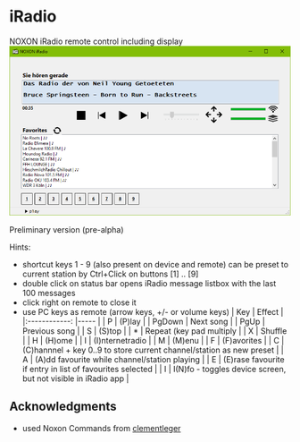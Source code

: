# iRadio
NOXON iRadio remote control including display 
![iRadio screenshot](https://github.com/ThomasHeinrichSchmidt/iRadio/blob/master/iRadio/Resources/NOXONiRadioScreenshot.png?raw=true)

Preliminary version (pre-alpha)

Hints:
* shortcut keys 1 - 9 (also present on device and remote) can be preset to current station by Ctrl+Click on buttons [1] .. [9]
* double click on status bar opens iRadio message listbox with the last 100 messages
* click right on remote to close it
* use PC keys as remote (arrow keys, +/- or volume keys)
	| Key  | Effect |
	|:------------: |-----   |
	| P             | (P)lay |
	| PgDown        | Next song |
	| PgUp          | Previous song |
	| S             | (S)top |
	| *             | Repeat (key pad multiply |
	| X             | Shuffle |
	| H             | (H)ome |
	| I             | (I)nternetradio |
	| M             | (M)enu |
	| F             | (F)avorites |
	| C             | (C)hannnel + key 0..9 to store current channel/station as new preset  |
	| A             | (A)dd favourite while channel/station playing |
	| E             | (E)rase favourite if entry in list of favourites selected  |
	| I             | I(N)fo - toggles device screen, but not visible in iRadio app |


## Acknowledgments
* used Noxon Commands from [clementleger](https://github.com/clementleger/noxonremote)
